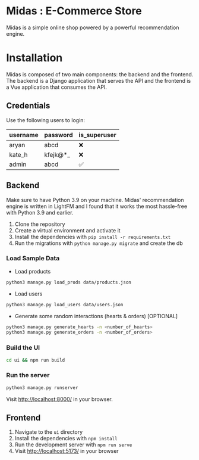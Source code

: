 # Midas : E-Commerce Store

Midas is a simple online shop powered by a powerful recommendation engine.

# Installation

Midas is composed of two main components: the backend and the frontend. The backend is a Django application that serves the API and the frontend is a Vue application that consumes the API.

## Credentials

Use the following users to login:

| username | password | is_superuser |
|----------|----------|--------------|
| aryan    | abcd     | ❌            |
| kate_h   | kfejk@*_ | ❌            |
| admin    | abcd     | ✅            |

## Backend

Make sure to have Python 3.9 on your machine. Midas' recommendation engine is written in LightFM and I found that it works the most hassle-free with Python 3.9 and earlier.

1. Clone the repository
2. Create a virtual environment and activate it
3. Install the dependencies with `pip install -r requirements.txt`
4. Run the migrations with `python manage.py migrate` and create the db

### Load Sample Data

- Load products
```bash
python3 manage.py load_prods data/products.json
```

- Load users
```bash
python3 manage.py load_users data/users.json
```

- Generate some random interactions (hearts & orders) [OPTIONAL]
```bash
python3 manage.py generate_hearts -n <number_of_hearts>
python3 manage.py generate_orders -n <number_of_orders>
```

### Build the UI

```bash
cd ui && npm run build
```

### Run the server

```bash
python3 manage.py runserver
```

Visit [http://localhost:8000/](http://localhost:8000/) in your browser.

## Frontend

1. Navigate to the `ui` directory
2. Install the dependencies with `npm install`
3. Run the development server with `npm run serve`
4. Visit [http://localhost:5173/](http://localhost:5173/) in your browser

